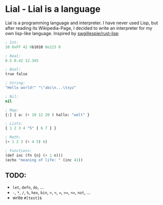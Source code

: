 # Lial - Lial is a language

Lial is a programming language and interpreter. I have never used Lisp, but after reading its Wikipedia-Page, I decided to write an interpreter for my own lisp-like language. Inspired by [swgillespie/rust-lisp](https://github.com/swgillespie/rust-lisp)

```lisp
; Int:
10 0xFF 42 0b1010 0o123 0

; Real:
0.5 0.42 12.345

; Bool:
true false

; String:
"Hello world!" "\"abc\n...\txyz"

; Nil:
nil

; Map:
{:} { a: (+ 10 12 20 ) hallo: "welt" }

; Lists:
{ 1 2 3 4 "5" { 6 7 } }

; Math:
(+ 1 2 3 (+ 4 5) 6)

; Functions:
(def inc (fn {n} (+ 1 n)))
(echo "meaning of life: " (inc 41))
```

## TODO:
- `let`, `defn`, `do`, ...
- `-`, `*`, `/`, `%`, `hex`, `bin`, `>`, `<`, `=`, `>=`, `<=`, `not`, ...
- write `#[test]`s
